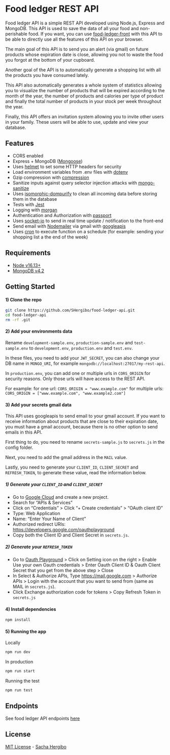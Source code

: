 # Food ledger REST API

Food ledger API is a simple REST API developed using Node.js, Express and MongoDB. This API is used to save the data of all your food and non-perishable food. If you want, you can use [food-ledger-front](https://github.com/SHergibo/food-ledger-front) with this API to be able to directly use all the features of this API on your browser.

The main goal of this API is to send you an alert (via gmail) on future products whose expiration date is close, allowing you not to waste the food you forgot at the bottom of your cupboard.

Another goal of the API is to automatically generate a shopping list with all the products you have consumed lately.

This API also automatically generates a whole system of statistics allowing you to visualize the number of products that will be expired according to the month of the year, the number of products and calories per type of product and finally the total number of products in your stock per week throughout the year.

Finally, this API offers an invitation system allowing you to invite other users in your family. These users will be able to use, update and view your database.

## Features

- CORS enabled
- Express + MongoDB ([Mongoose](http://mongoosejs.com/))
- Uses [helmet](https://github.com/helmetjs/helmet) to set some HTTP headers for security
- Load environment variables from .env files with [dotenv](https://github.com/rolodato/dotenv-safe)
- Gzip compression with [compression](https://github.com/expressjs/compression)
- Sanitize inputs against query selector injection attacks with [mongo-sanitize](https://github.com/vkarpov15/mongo-sanitize)
- Uses [isomorphic-dompurify](https://www.npmjs.com/package/isomorphic-dompurify) to clean all incoming data before storing them in the database
- Tests with [Jest](https://jestjs.io/)
- Logging with [morgan](https://github.com/expressjs/morgan)
- Authentication and Authorization with [passport](http://passportjs.org)
- Uses [socket-io](http://passportjs.org) to send in real time update / notification to the front-end
- Send email with [Nodemailer](https://nodemailer.com/about/) via gmail with [googleapis](https://www.npmjs.com/package/googleapis)
- Uses [cron](https://www.npmjs.com/package/cron) to execute function on a schedule (for example: sending your shopping list a the end of the week)

## Requirements

- [Node v16.13+](https://nodejs.org/en/download/current/)
- [MongoDB v4.2](https://docs.mongodb.com/v4.2/installation/)

## Getting Started

#### 1) Clone the repo

```bash
git clone https://github.com/SHergibo/food-ledger-api.git
cd food-ledger-api
rm -rf .git
```

#### 2) Add your environments data

Rename `development-sample.env`, `production-sample.env` and `test-sample.env` to `development.env`, `production.env` and `test.env`.

In these files, you need to add your `JWT_SECRET`, you can also change your DB name in `MONGO_URI`, for example `mongodb://localhost:27017/my-rest-api`.

In `production.env`, you can add one or multiple urls in `CORS_ORIGIN` for security reasons. Only those urls will have access to the REST API.

For example:
for one url: `CORS_ORIGIN = "www.example.com"`
for multiple urls: `CORS_ORIGIN = ["www.example.com", "www.example2.com"]`

#### 3) Add your secrets gmail data

This API uses googleapis to send email to your gmail account. If you want to receive information about products that are close to their expiration date, you must have a gmail account, because there is no other option to send emails in this API.

First thing to do, you need to rename `secrets-sample.js` to `secrets.js` in the config folder.

Next, you need to add the gmail address in the `MAIL` value.

Lastly, you need to generate your `CLIENT_ID`, `CLIENT_SECRET` and `REFRESH_TOKEN`, to generate these value, read the information below.

##### 1) Generate your `CLIENT_ID` and `CLIENT_SECRET`

- Go to [Google Cloud](https://console.cloud.google.com/) and create a new project.
- Search for “APIs & Services”
- Click on “Credentials” > Click “+ Create credentials” > “OAuth client ID”
- Type: Web Application
- Name: “Enter Your Name of Client”
- Authorized redirect URIs: https://developers.google.com/oauthplayground
- Copy both the Client ID and Client Secret in `secrets.js`.

##### 2) Generate your `REFRESH_TOKEN`

- Go to [Oauth Playground](https://developers.google.com/oauthplayground/) > Click on Setting icon on the right > Enable Use your own Oauth credentials > Enter Oauth Client ID & Oauth Client Secret that you get from the above step > Close
- In Select & Authorize APIs, Type https://mail.google.com > Authorize APIs > Login with the account that you want to send from (same as MAIL in `secrets.js`).
- Click Exchange authorization code for tokens > Copy Refresh Token in `secrets.js`

#### 4) Install dependencies

```bash
npm install
```

#### 5) Running the app

Locally

```bash
npm run dev
```

In production

```bash
npm run start
```

Running the test

```bash
npm run test
```

## Endpoints

See food ledger API endpoints [here](https://github.com/SHergibo/food-ledger-api/tree/master/readme-api-endpoints/api-endpoints.md)

## License

[MIT License](README.md) - [Sacha Hergibo](https://github.com/SHergibo)
